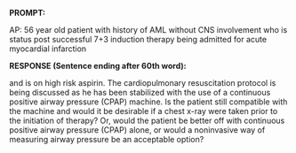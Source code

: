 **PROMPT:**

AP:  56 year old patient with history of AML without CNS involvement who is status post successful 7+3 induction therapy being admitted for acute myocardial infarction

**RESPONSE (Sentence ending after 60th word):**

and is on high risk aspirin. The cardiopulmonary resuscitation protocol is being discussed as he has been stabilized with the use of a continuous positive airway pressure (CPAP) machine. Is the patient still compatible with the machine and would it be desirable if a chest x-ray were taken prior to the initiation of therapy? Or, would the patient be better off with continuous positive airway pressure (CPAP) alone, or would a noninvasive way of measuring airway pressure be an acceptable option? 